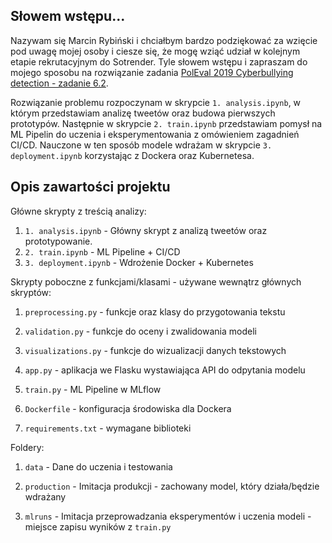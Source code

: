 
## Słowem wstępu...

Nazywam się Marcin Rybiński i chciałbym bardzo podziękować 
za wzięcie pod uwagę mojej osoby i ciesze się, 
że mogę wziąć udział w kolejnym etapie rekrutacyjnym 
do Sotrender. Tyle słowem wstępu i zapraszam do 
mojego sposobu na rozwiązanie zadania 
[PolEval 2019 Cyberbullying detection - zadanie 6.2](http://2019.poleval.pl/index.php/tasks/task6). 

Rozwiązanie problemu rozpoczynam w skrypcie `1. analysis.ipynb`, w którym
przedstawiam analizę tweetów oraz budowa pierwszych prototypów. Następnie 
w skrypcie `2. train.ipynb` przedstawiam pomysł na ML Pipelin do uczenia i eksperymentowania
z omówieniem zagadnień CI/CD. Nauczone w ten sposób modele wdrażam w skrypcie 
`3. deployment.ipynb` korzystając z Dockera oraz Kubernetesa.

## Opis zawartości projektu

Główne skrypty z treścią analizy:

1. `1. analysis.ipynb` - Główny skrypt z analizą tweetów oraz prototypowanie.
2. `2. train.ipynb` - ML Pipeline + CI/CD
3. `3. deployment.ipynb` - Wdrożenie Docker + Kubernetes

Skrypty poboczne z funkcjami/klasami - używane wewnątrz głównych skryptów:

1. `preprocessing.py` - funkcje oraz klasy do przygotowania tekstu 

2. `validation.py` - funkcje do oceny i zwalidowania modeli

3. `visualizations.py` - funkcje do wizualizacji danych tekstowych

4. `app.py` - aplikacja we Flasku wystawiająca API do odpytania modelu

5. `train.py` - ML Pipeline w MLflow

6. `Dockerfile` - konfiguracja środowiska dla Dockera

7. `requirements.txt` - wymagane biblioteki

Foldery:

1. `data` - Dane do uczenia i testowania

2. `production` - Imitacja produkcji - zachowany model, który działa/będzie wdrażany

3. `mlruns` - Imitacja przeprowadzania eksperymentów i uczenia modeli - miejsce zapisu wyników z `train.py`